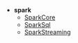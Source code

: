 - **spark**
  - [SparkCore](doc/大数据/spark/spark-core.md)
  - [SparkSql](doc/大数据/spark/SparkSql.md)
  - [SparkStreaming](doc/大数据/spark/SparkStreaming.md)
